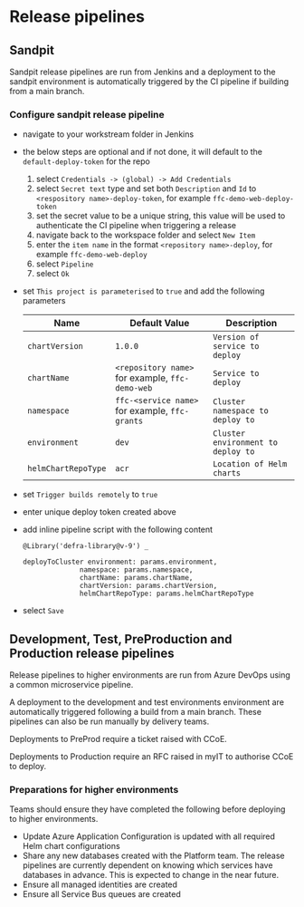 # Release pipelines

## Sandpit
Sandpit release pipelines are run from Jenkins and a deployment to the sandpit environment is automatically triggered by the CI pipeline if building from a main branch.

### Configure sandpit release pipeline

- navigate to your workstream folder in Jenkins
- the below steps are optional and if not done, it will default to the `default-deploy-token` for the repo
  1. select `Credentials -> (global) -> Add Credentials`
  2. select `Secret text` type and set both `Description` and `Id` to `<respository name>-deploy-token`, for example `ffc-demo-web-deploy-token`
  3. set the secret value to be a unique string, this value will be used to authenticate the CI pipeline when triggering a release
  4. navigate back to the workspace folder and select `New Item`
  5. enter the `item name` in the format `<repository name>-deploy`, for example `ffc-demo-web-deploy`
  6. select `Pipeline`
  7. select `Ok`
- set `This project is parameterised` to `true` and add the following parameters

  |Name|Default Value|Description|
  |---|---|---|
  |`chartVersion`|`1.0.0`|`Version of service to deploy`|
  |`chartName`|`<repository name>` for example, `ffc-demo-web`|`Service to deploy`|
  |`namespace`|`ffc-<service name>` for example, `ffc-grants`|`Cluster namespace to deploy to`|
  |`environment`|`dev`|`Cluster environment to deploy to`|
  |`helmChartRepoType`|`acr`|`Location of Helm charts`|

- set `Trigger builds remotely` to `true`
- enter unique deploy token created above
- add inline pipeline script with the following content

  ```
  @Library('defra-library@v-9') _

  deployToCluster environment: params.environment,
                namespace: params.namespace,
                chartName: params.chartName,
                chartVersion: params.chartVersion,
                helmChartRepoType: params.helmChartRepoType
  ```
- select `Save`

## Development, Test, PreProduction and Production release pipelines
Release pipelines to higher environments are run from Azure DevOps using a common microservice pipeline.

A deployment to the development and test environments environment are automatically triggered following a build from a main branch.  These pipelines can also be run manually by delivery teams.

Deployments to PreProd require a ticket raised with CCoE.

Deployments to Production require an RFC raised in myIT to authorise CCoE to deploy.

### Preparations for higher environments
Teams should ensure they have completed the following before deploying to higher environments.

- Update Azure Application Configuration is updated with all required Helm chart configurations
- Share any new databases created with the Platform team.  The release pipelines are currently dependent on knowing which services have databases in advance.  This is expected to change in the near future.
- Ensure all managed identities are created
- Ensure all Service Bus queues are created
